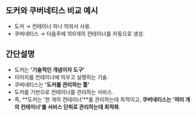 ## 도커와 쿠버네티스 비교 예시

- 도커 → 컨테이너 하나 띄워서 사용.
- 쿠버네티스 → 다음주에 100개의 컨테이너를 자동으로 생성.

## 간단설명

- 도커는 **'기술적인 개념이자 도구'**
- 이미지를 컨테이너에 띄우고 실행하는 기술.
- 쿠버네티스는 **'도커를 관리하는 툴'**
- 도커를 기반으로 컨테이너를 관리하는 서비스.
- 즉, **도커는 '한 개의 컨테이너'**를 관리하는데 최적이고, **쿠버네티스는 '여러 개의 컨테이너'를 서비스 단위로 관리하는데 최적화**.

